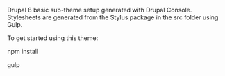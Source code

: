 Drupal 8 basic sub-theme setup generated with Drupal Console. Stylesheets are generated from the Stylus package in the src folder using Gulp.

To get started using this theme:

npm install

gulp